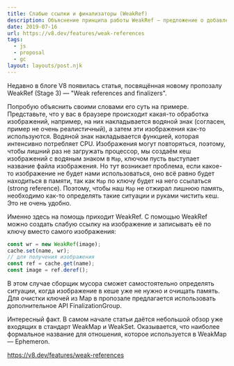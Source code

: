 ```yaml
---
title: Слабые ссылки и финализаторы (WeakRef)
description: Объяснение принципа работы WeakRef — предложение о добавлении в стандарт ECMAScript
date: 2019-07-16
url: https://v8.dev/features/weak-references
tags:
  - js
  - proposal
  - gc
layout: layouts/post.njk
---
```

Недавно в блоге V8 появилась статья, посвящённая новому пропозалу WeakRef (Stage 3) — "Weak references and finalizers".

Попробую объяснить своими словами его суть на примере. Представьте, что у вас в браузере происходит какая-то обработка изображений, например, на них накладывается водяной знак (согласен, пример не очень реалистичный), а затем эти изображения как-то используются. Водяной знак накладывается функцией, которая интенсивно потребляет CPU. Изображения могут повторяться, поэтому, чтобы лишний раз не загружать процессор, мы создаём кеш изображений с водяным знаком в `Map`, ключом пусть выступает название файла изображения. Но тут возникает проблема, если какое-то изображение не будет нами использоваться, оно всё равно будет находиться в памяти, так как `Map` по ключу будет на него ссылаться (strong reference). Поэтому, чтобы наш `Map` не отжирал лишнюю память, необходимо как-то определять такие ситуации и руками чистить кеш. Это не очень удобно.

Именно здесь на помощь приходит WeakRef. С помощью WeakRef можно создать слабую ссылку на изображение и записывать её по ключу вместо самого изображения:

```js
const wr = new WeakRef(image);
cache.set(name, wr);
// для получения изображения
const ref = cache.get(name);
const image = ref.deref();
```

В этом случае сборщик мусора сможет самостоятельно определять ситуации, когда изображение в кеше уже не нужно и очищать память. Для очистки ключей из Map в пропозале предлагается использовать дополнительное API FinalizationGroup.

Интересный факт. В самом начале статьи даётся небольшой обзор уже входящих в стандарт WeakMap и WeakSet. Оказывается, что наиболее формальное название для отношения, которое используется в WeakMap — Ephemeron.

https://v8.dev/features/weak-references
